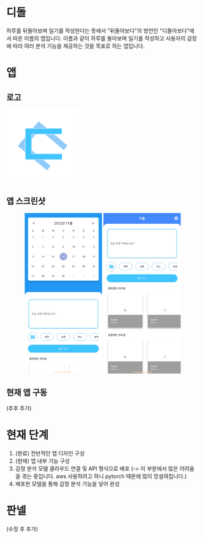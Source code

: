 # 디돌
하루를 뒤돌아보며 일기를 작성한다는 뜻에서 "뒤돌아보다"의 방언인 "디돌아보다"에서 따온 이름의 앱입니다.
이름과 같이 하루를 돌아보며 일기를 작성하고 사용자의 감정에 따라 여러 분석 기능을 제공하는 것을 목표로 하는 앱입니다.

# 앱

## 로고
![app_icon.png](/app_icon.png)

## 앱 스크린샷

<center>
<div>

<img src="https://raw.githubusercontent.com/Kim-Yong-Soo/didol/master/app_screenshot_221117_1.jpg" width="40%" height="40%">

<img src="https://raw.githubusercontent.com/Kim-Yong-Soo/didol/master/app_screenshot_221117_2.jpg" width="40%" height="40%">

</div>
</center>

## 현재 앱 구동
(추후 추가)

# 현재 단계
1. (완료) 전반적인 앱 디자인 구성
2. (현재) 앱 내부 기능 구성
3. 감정 분석 모델 클라우드 연결 및 API 형식으로 배포 (-> 이 부분에서 많은 어려움을 겪는 중입니다. aws 사용하려고 하니 pytorch 때문에 많이 망설여집니다.)
4. 배포한 모델을 통해 감정 분석 기능을 넣어 완성

# 판넬
(수정 후 추가)
